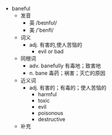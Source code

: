 - baneful
  - 发音
    - 英 /beɪnfʊl/
    - 美 /'benfl/
  - 词义
    - adj. 有害的,使人苦恼的
      - evil or bad
  - 同根词
    - adv. banefully 有毒地；致害地
    - n. bane 毒药；祸害；灭亡的原因
  - 近义词
    - adj. 有害的；有毒的；使人苦恼的
      - harmful
      - toxic
      - evil
      - poisonous
      - destructive
  - 补充